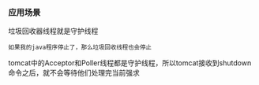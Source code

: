 ### 应用场景

垃圾回收器线程就是守护线程

    如果我的java程序停止了，那么垃圾回收线程也会停止

tomcat中的Acceptor和Poller线程都是守护线程，所以tomcat接收到shutdown命令之后，就不会等待他们处理完当前强求